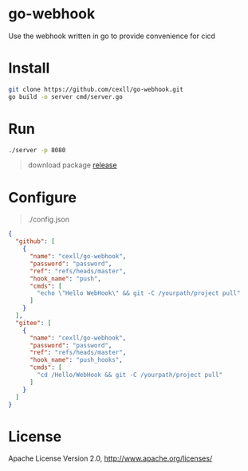 # go-webhook
Use the webhook written in go to provide convenience for cicd

# Install

```bash
git clone https://github.com/cexll/go-webhook.git
go build -o server cmd/server.go
```

# Run

```bash
./server -p 8080
```

> download package [release](https://github.com/cexll/go-webhook/releases)
# Configure

> ./config.json
```json
{
  "github": [
    {
      "name": "cexll/go-webhook",
      "password": "password",
      "ref": "refs/heads/master",
      "hook_name": "push",
      "cmds": [
        "echo \"Hello WebHook\" && git -C /yourpath/project pull"
      ]
    }
  ],
  "gitee": [
    {
      "name": "cexll/go-webhook",
      "password": "password",
      "ref": "refs/heads/master",
      "hook_name": "push_hooks",
      "cmds": [
        "cd /Hello/WebHook && git -C /yourpath/project pull"
      ]
    }
  ]
}
```
# License
Apache License Version 2.0, http://www.apache.org/licenses/
